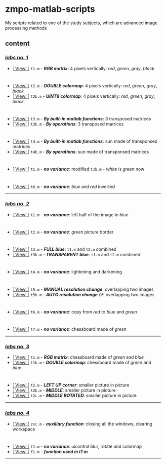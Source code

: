 # zmpo-matlab-scripts

My scripts related to one of the study subjects, which are advanced image processing methods

## content

### [_labs no. 1_](1)

- [\[ View! \]](1/t1.m) `t1.m` - _**RGB matrix**_: 4 pixels vertically: _red_, _green_, _gray_, _black_

#

- [\[ View! \]](1/t2.m) `t2.m` - _**DOUBLE colormap**_: 4 pixels vertically: _red_, _green_, _gray_, _black_
- [\[ View! \]](1/t2b.m) `t2b.m` - _**UINT8 colormap**_: 4 pixels vertically: _red_, _green_, _gray_, _black_

#

- [\[ View! \]](1/t3.m) `t3.m` - _**By built-in matlab functions**_: 3 transposed matrices
- [\[ View! \]](1/t3b.m) `t3b.m` - _**By operations**_: 3 transposed matrices

#

- [\[ View! \]](1/t4.m) `t4.m` - _**By built-in matlab functions**_: sun made of transponsed matrices
- [\[ View! \]](1/t4b.m) `t4b.m` - _**By operations**_: sun made of transponsed matrices

#

- [\[ View! \]](1/t5.m) `t5.m` - _**no variance**_: modified `t3b.m` - _white_ is _green_ now

#

- [\[ View! \]](1/t6.m) `t6.m` - _**no variance**_: _blue_ and _red_ inverted

***

### [_labs no. 2_](2)

- [\[ View! \]](2/t1.m) `t1.m` - _**no variance**_: left half of the image in _blue_

#

- [\[ View! \]](2/t2.m) `t2.m` - _**no variance**_: _green_ picture border

#

- [\[ View! \]](2/t3.m) `t3.m` - _**FULL blue**_: `t1.m` and `t2.m` combined
- [\[ View! \]](2/t3b.m) `t3b.m` - _**TRANSPARENT blue**_: `t1.m` and `t2.m` combined

#

- [\[ View! \]](2/t4.m) `t4.m` - _**no variance**_: lightening and darkening

#

- [\[ View! \]](2/t5.m) `t5.m` - _**MANUAL resolution change**_: overlapping two images
- [\[ View! \]](2/t5b.m) `t5b.m` - _**AUTO resolution change `if`**_: overlapping two images

#

- [\[ View! \]](2/t6.m) `t6.m` - _**no variance**_: copy from _red_ to _blue_ and _green_

#

- [\[ View! \]](2/t7.m) `t7.m` - _**no variance**_: chessboard made of _green_

***

### [_labs no. 3_](3)

- [\[ View! \]](3/t1.m) `t1.m` - _**RGB matrix**_: chessboard made of _green_ and _blue_
- [\[ View! \]](3/t1b.m) `t1b.m` - _**DOUBLE colormap**_: chessboard made of _green_ and _blue_

#

- [\[ View! \]](3/t2.m) `t2.m` - _**LEFT UP corner**_: smaller picture in picture
- [\[ View! \]](3/t2b.m) `t2b.m` - _**MIDDLE**_: smaller picture in picture
- [\[ View! \]](3/t2c.m) `t2c.m` - _**MIDDLE ROTATED**_: smaller picture in picture

***

### [_labs no. 4_](4)

- [\[ View! \]](4/zxc.m) `zxc.m` - _**auxiliary function**_: closing all the windows, clearing workspace

#

- [\[ View! \]](4/t1.m) `t1.m` - _**no variance**_: uicontrol blur, rotate and colormap
- [\[ View! \]](4/f1.m) `f1.m` - _**function used in t1.m**_

***










